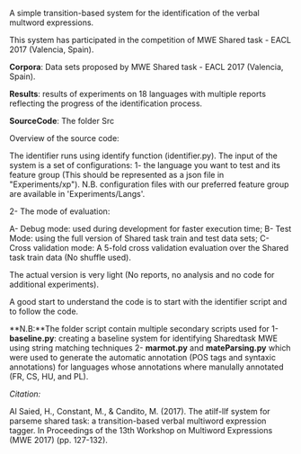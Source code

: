A simple transition-based system for the identification of the verbal multword expressions. 
 
This system has participated in the competition of MWE Shared task - EACL 2017 (Valencia, Spain).

**Corpora**: Data sets proposed by MWE Shared task - EACL 2017 (Valencia, Spain).

**Results**: results of experiments on 18 languages with multiple reports reflecting the progress of the identification process.

**SourceCode**: The folder Src


Overview of the source code:

The identifier runs using identify function (identifier.py).
The input of the system is a set of configurations:
1- the language you want to test and its feature group (This should be represented as a json file in "Experiments/xp").
N.B. configuration files with our preferred feature group are available in 'Experiments/Langs'.

2- The mode of evaluation:

A- Debug mode: used during development for faster execution time;
B- Test Mode: using the full version of Shared task train and test data sets;
C- Cross validation mode: A 5-fold cross validation evaluation over the  Shared task train data (No shuffle used).

The actual version is very light (No reports, no analysis and no code for additional experiments).

A good start to understand the code is to start with the identifier script and to follow the code.

**N.B:**The folder script contain multiple secondary scripts used for
1- **baseline.py**: creating a baseline system for identifying Sharedtask MWE using string matching techniques
2- **marmot.py** and **mateParsing.py** which were used to generate the automatic annotation (POS tags and syntaxic annotations) for languages whose annotations where manulally annotated (FR, CS, HU, and PL).



*Citation:*

Al Saied, H., Constant, M., & Candito, M. (2017). The atilf-llf system for parseme shared task: a transition-based verbal multiword expression tagger. In Proceedings of the 13th Workshop on Multiword Expressions (MWE 2017) (pp. 127-132).




